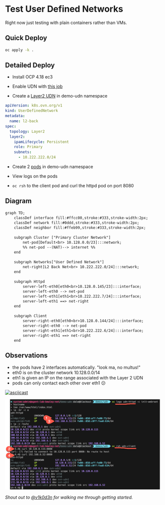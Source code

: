 # Test User Defined Networks

Right now just testing with plain containers rather than VMs.

## Quick Deploy 

```bash
oc apply -k .
```

## Detailed Deploy

* Install OCP 4.18 ec3

* Enable UDN with [this job](../../networking/components/enable-udn/)

* Create a [Layer2 UDN](../../networking/components/l2-back/udn/udn.yaml) in demo-udn namespace

```yaml
apiVersion: k8s.ovn.org/v1
kind: UserDefinedNetwork
metadata:
  name: l2-back
spec:
  topology: Layer2
  layer2:
    ipamLifecycle: Persistent
    role: Primary
    subnets:
      - 10.222.222.0/24
```

* Create 2 [pods](pod.yaml) in demo-udn namespace

* View logs on the pods

* `oc rsh` to the client pod and curl the httpd pod on port 8080

## Diagram

```mermaid
graph TD;
    classDef interface fill:#ffcc00,stroke:#333,stroke-width:2px;
    classDef network fill:#0ddd,stroke:#333,stroke-width:2px;
    classDef neighbor fill:#ffeb99,stroke:#333,stroke-width:2px;

    subgraph Cluster ["Primary Cluster Network"]
        net-pod[Default<br> 10.128.0.0/23]:::network;
        %% net-pod --(NAT)--> internet %%
    end

    subgraph Networks["User Defined Network"]
        net-right[L2 Back Net<br> 10.222.222.0/24]:::network;
    end

    subgraph Httpd
        server-left-eth0[eth0<br>10.128.0.145/23]:::interface;
        server-left-eth0 --> net-pod
        server-left-eth1[eth1<br>10.222.222.7/24]:::interface;
        server-left-eth1 ==> net-right
    end

    subgraph Client
        server-right-eth0[eth0<br>10.128.0.144/24]:::interface;
        server-right-eth0 --> net-pod
        server-right-eth1[eth1<br>10.222.222.6/24]:::interface;
        server-right-eth1 ==> net-right
    end
```

## Observations

* the pods have 2 interfaces automatically. "look ma, no multus!"
* eth0 is on the cluster network 10.128.0.0/14
* eth1 is given an IP on the range associated with the Layer 2 UDN
* pods can only contact each other over eth1 😕

[![asciicast](https://asciinema.org/a/689869.svg)](https://asciinema.org/a/689869)

![../../img/udn-l2-pod-test.png](../../img/udn-l2-pod-test.png)


_Shout out to  [@v1k0d3n](https://github.com/v1k0d3n) for walking me through getting started._
